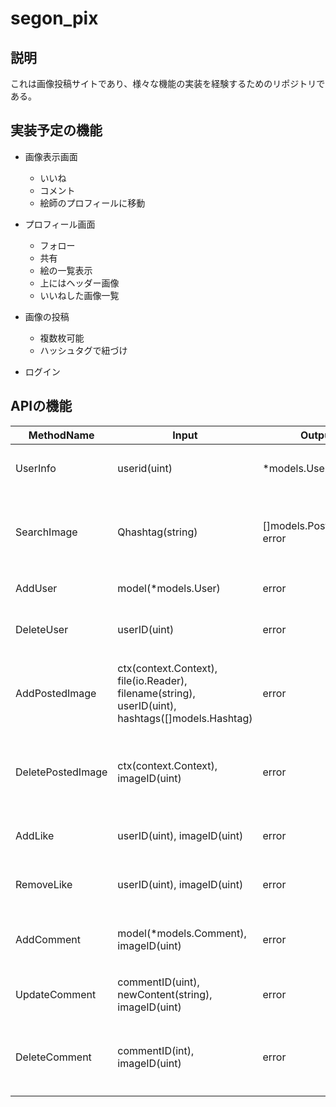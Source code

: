 # segon_pix

## 説明
これは画像投稿サイトであり、様々な機能の実装を経験するためのリポジトリである。

## 実装予定の機能
- 画像表示画面
    - いいね
    - コメント
    - 絵師のプロフィールに移動 

- プロフィール画面
    - フォロー
    - 共有
    - 絵の一覧表示
    - 上にはヘッダー画像
    - いいねした画像一覧

- 画像の投稿
    - 複数枚可能
    - ハッシュタグで紐づけ


- ログイン


## APIの機能

| MethodName  | Input                   | Output                        | Explanation                                         |
|-------------|-------------------------|-------------------------------|-----------------------------------------------------|
| UserInfo    | userid(uint)            | *models.User, error           | 与えられたidのユーザー情報を返す                      |
| SearchImage | Qhashtag(string)        | []models.PostedImage, error   | 与えられたハッシュタグの部分一致の画像のスライスを返す |
| AddUser     | model(*models.User)     | error                         | ユーザーを追加する                                    |
| DeleteUser  | userID(uint)            | error                         | ユーザーとその投稿画像を削除する                       |
| AddPostedImage     | ctx(context.Context), file(io.Reader), filename(string), userID(uint), hashtags([]models.Hashtag)| error | GCSへのアップロードを伴う投稿画像の追加を処理します             |
| DeletePostedImage  | ctx(context.Context), imageID(uint)                                                              | error | GCSの投稿画像と対応するファイルの削除を処理します                |
| AddLike    | userID(uint), imageID(uint)                                                                              | error | ユーザーが画像にいいねをする処理     |
| RemoveLike | userID(uint), imageID(uint)                                                                              | error | ユーザーが画像のいいねを取り消す処理 |
| AddComment     | model(*models.Comment), imageID(uint)              | error  | 新しいコメントをPostedImageに追加する                |
| UpdateComment  | commentID(uint), newContent(string), imageID(uint) | error  | 指定されたコメントの内容を更新する                   |
| DeleteComment  | commentID(int), imageID(uint)                      | error  | コメントを削除し、PostedImageからもコメントを削除する |
